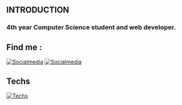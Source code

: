 ## INTRODUCTION
 ### 4th year Computer Science student and web developer.
## Find me : 
 [![Socialmedia](https://skillicons.dev/icons?i=instagram)](https://www.instagram.com/yanis_.c/)
 [![Socialmedia](https://skillicons.dev/icons?i=discord)](https://discord.com/channels/@me)
## Techs
[![Techs](https://skillicons.dev/icons?i=js,html,css,ts,nextjs,react,tailwind,nodejs,express,mysql,mongodb,python,java,cpp,git,github,ae,pr,figma)](https://skillicons.dev)
